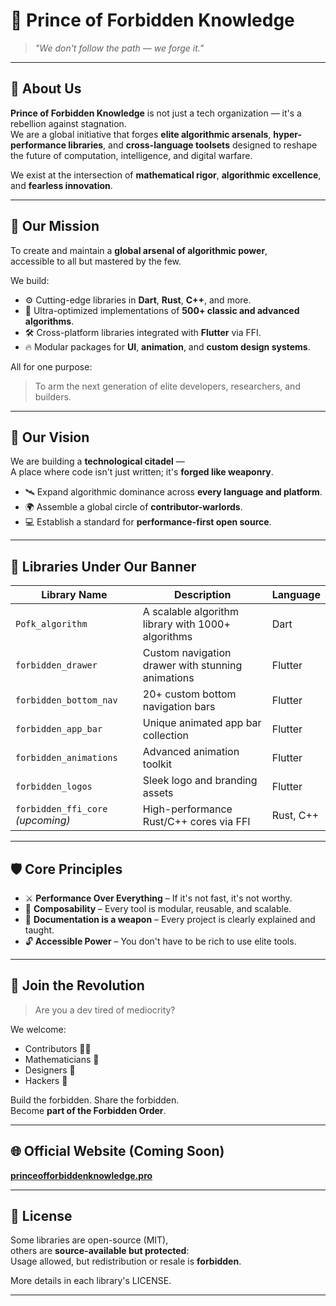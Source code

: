 # 👑 Prince of Forbidden Knowledge

> _"We don't follow the path — we forge it."_

---

## 🌌 About Us

**Prince of Forbidden Knowledge** is not just a tech organization — it's a rebellion against stagnation.  
We are a global initiative that forges **elite algorithmic arsenals**, **hyper-performance libraries**, and **cross-language toolsets** designed to reshape the future of computation, intelligence, and digital warfare.

We exist at the intersection of **mathematical rigor**, **algorithmic excellence**, and **fearless innovation**.

---

## 🎯 Our Mission

To create and maintain a **global arsenal of algorithmic power**,  
accessible to all but mastered by the few.

We build:

- ⚙️ Cutting-edge libraries in **Dart**, **Rust**, **C++**, and more.
- 🧠 Ultra-optimized implementations of **500+ classic and advanced algorithms**.
- 🛠️ Cross-platform libraries integrated with **Flutter** via FFI.
- 🔥 Modular packages for **UI**, **animation**, and **custom design systems**.

All for one purpose:

> To arm the next generation of elite developers, researchers, and builders.

---

## 🧠 Our Vision

We are building a **technological citadel** —  
A place where code isn't just written; it's **forged like weaponry**.

- 🛰️ Expand algorithmic dominance across **every language and platform**.
- 🌍 Assemble a global circle of **contributor-warlords**.
- 💻 Establish a standard for **performance-first open source**.

---

## 🧬 Libraries Under Our Banner

| Library Name                     | Description                                        | Language  |
|----------------------------------|----------------------------------------------------|-----------|
| `Pofk_algorithm`            | A scalable algorithm library with 1000+ algorithms | Dart      |
| `forbidden_drawer`               | Custom navigation drawer with stunning animations  | Flutter   |
| `forbidden_bottom_nav`          | 20+ custom bottom navigation bars                  | Flutter   |
| `forbidden_app_bar`             | Unique animated app bar collection                 | Flutter   |
| `forbidden_animations`         | Advanced animation toolkit                         | Flutter   |
| `forbidden_logos`              | Sleek logo and branding assets                     | Flutter   |
| `forbidden_ffi_core` *(upcoming)* | High-performance Rust/C++ cores via FFI            | Rust, C++ |

---

## 🛡️ Core Principles

- ⚔️ **Performance Over Everything** – If it's not fast, it's not worthy.
- 🧩 **Composability** – Every tool is modular, reusable, and scalable.
- 📜 **Documentation is a weapon** – Every project is clearly explained and taught.
- 🔓 **Accessible Power** – You don't have to be rich to use elite tools.

---

## 🦾 Join the Revolution

> Are you a dev tired of mediocrity?

We welcome:
- Contributors 🧑‍💻
- Mathematicians 🧮
- Designers 🎨
- Hackers 🧠

Build the forbidden. Share the forbidden.  
Become **part of the Forbidden Order**.

---

## 🌐 Official Website (Coming Soon)

**[princeofforbiddenknowledge.pro](https://princeofforbiddenknowledge.pro)**

---

## 📖 License

Some libraries are open-source (MIT),  
others are **source-available but protected**:  
Usage allowed, but redistribution or resale is **forbidden**.

More details in each library's LICENSE.

---
